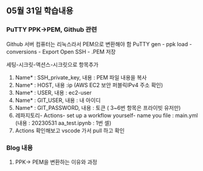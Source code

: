 ## 05월 31일 학습내용

### PuTTY PPK->PEM, Github 관련
Github 서버 컴퓨터는 리눅스라서 PEM으로 변환해야 함
PuTTY gen - ppk load - conversions - Export Open SSH - .PEM 저장

세팅-시크릿-액션스-시크릿으로 항목추가
1. Name* : SSH_private_key, 내용 : PEM 파일 내용을 복사
2. Name* : HOST, 내용 :ip (AWS EC2 보안 퍼블릭IPv4 주소 확인)
3. Name* : USER, 내용 : ec2-user
4. Name* : GIT_USER, 내용 : 내 아이디 
5. Name* : GIT_PASSWORD, 내용 : 토큰 ( 3~6번 항목은 프라이빗 유저만)
6. 레파지토리- Actions- set up a workflow yourself- name you file : main.yml
    (내용 : 20230531 aa_test.ipynb : 1번 셀)
7. Actions 확인해보고 vscode 가서 pull 하고 확인

### Blog 내용
1. PPK-> PEM을 변환하는 이유와 과정


